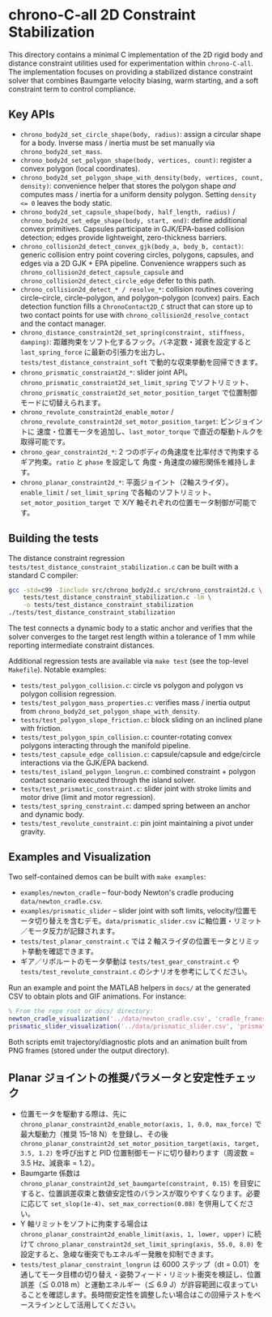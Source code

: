 # chrono-C-all 2D Constraint Stabilization

This directory contains a minimal C implementation of the 2D rigid body and distance
constraint utilities used for experimentation within `chrono-C-all`.  The
implementation focuses on providing a stabilized distance constraint solver that
combines Baumgarte velocity biasing, warm starting, and a soft constraint term to
control compliance.

## Key APIs

- `chrono_body2d_set_circle_shape(body, radius)`: assign a circular shape for a body.  Inverse
  mass / inertia must be set manually via `chrono_body2d_set_mass`.
- `chrono_body2d_set_polygon_shape(body, vertices, count)`: register a convex polygon (local coordinates).
- `chrono_body2d_set_polygon_shape_with_density(body, vertices, count, density)`: convenience helper that
  stores the polygon shape _and_ computes mass / inertia for a uniform density polygon.  Setting `density <= 0`
  leaves the body static.
- `chrono_body2d_set_capsule_shape(body, half_length, radius)` / `chrono_body2d_set_edge_shape(body, start, end)`:
  define additional convex primitives.  Capsules participate in GJK/EPA-based collision detection; edges provide
  lightweight, zero-thickness barriers.
- `chrono_collision2d_detect_convex_gjk(body_a, body_b, contact)`: generic collision entry point covering circles,
  polygons, capsules, and edges via a 2D GJK + EPA pipeline.  Convenience wrappers such as
  `chrono_collision2d_detect_capsule_capsule` and `chrono_collision2d_detect_circle_edge` defer to this path.
- `chrono_collision2d_detect_* / resolve_*`: collision routines covering circle–circle, circle–polygon, and
  polygon–polygon (convex) pairs.  Each detection function fills a `ChronoContact2D_C` struct that can store up
  to two contact points for use with `chrono_collision2d_resolve_contact` and the contact manager.
- `chrono_distance_constraint2d_set_spring(constraint, stiffness, damping)`: 距離拘束をソフト化するフック。バネ定数・減衰を設定すると `last_spring_force` に最新の引張力を出力し、`tests/test_distance_constraint_soft` で動的な収束挙動を回帰できます。
- `chrono_prismatic_constraint2d_*`: slider joint API。`chrono_prismatic_constraint2d_set_limit_spring` でソフトリミット、
  `chrono_prismatic_constraint2d_set_motor_position_target` で位置制御モードに切替えられます。
- `chrono_revolute_constraint2d_enable_motor` / `chrono_revolute_constraint2d_set_motor_position_target`: ピンジョイントに
  速度・位置モータを追加し、`last_motor_torque` で直近の駆動トルクを取得可能です。
- `chrono_gear_constraint2d_*`: 2 つのボディの角速度を比率付きで拘束するギア拘束。`ratio` と `phase` を設定して
  角度・角速度の線形関係を維持します。
- `chrono_planar_constraint2d_*`: 平面ジョイント（2軸スライダ）。`enable_limit` / `set_limit_spring` で各軸のソフトリミット、
  `set_motor_position_target` で X/Y 軸それぞれの位置モータ制御が可能です。

## Building the tests

The distance constraint regression `tests/test_distance_constraint_stabilization.c` can be built with a standard C compiler:

```bash
gcc -std=c99 -Iinclude src/chrono_body2d.c src/chrono_constraint2d.c \
    tests/test_distance_constraint_stabilization.c -lm \
    -o tests/test_distance_constraint_stabilization
./tests/test_distance_constraint_stabilization
```

The test connects a dynamic body to a static anchor and verifies that the solver
converges to the target rest length within a tolerance of 1 mm while reporting
intermediate constraint distances.

Additional regression tests are available via `make test` (see the top-level `Makefile`).  Notable examples:

- `tests/test_polygon_collision.c`: circle vs polygon and polygon vs polygon collision regression.
- `tests/test_polygon_mass_properties.c`: verifies mass / inertia output from `chrono_body2d_set_polygon_shape_with_density`.
- `tests/test_polygon_slope_friction.c`: block sliding on an inclined plane with friction.
- `tests/test_polygon_spin_collision.c`: counter-rotating convex polygons interacting through the manifold pipeline.
- `tests/test_capsule_edge_collision.c`: capsule/capsule and edge/circle interactions via the GJK/EPA backend.
- `tests/test_island_polygon_longrun.c`: combined constraint + polygon contact scenario executed through the island solver.
- `tests/test_prismatic_constraint.c`: slider joint with stroke limits and motor drive (limit and motor regression).
- `tests/test_spring_constraint.c`: damped spring between an anchor and dynamic body.
- `tests/test_revolute_constraint.c`: pin joint maintaining a pivot under gravity.

## Examples and Visualization

Two self-contained demos can be built with `make examples`:

- `examples/newton_cradle` – four-body Newton's cradle producing `data/newton_cradle.csv`.
- `examples/prismatic_slider` – slider joint with soft limits, velocity/位置モータ切り替えを含むデモ。`data/prismatic_slider.csv` に軸位置・リミット／モータ反力が記録されます。
- `tests/test_planar_constraint.c` では 2 軸スライダの位置モータとリミット挙動を確認できます。
- ギア／リボルートのモータ挙動は `tests/test_gear_constraint.c` や `tests/test_revolute_constraint.c` のシナリオを参考にしてください。

Run an example and point the MATLAB helpers in `docs/` at the generated CSV to obtain plots and GIF animations.  For instance:

```matlab
% From the repo root or docs/ directory:
newton_cradle_visualization('../data/newton_cradle.csv', 'cradle_frames');
prismatic_slider_visualization('../data/prismatic_slider.csv', 'prismatic_frames');
```

Both scripts emit trajectory/diagnostic plots and an animation built from PNG frames (stored under the output directory).

## Planar ジョイントの推奨パラメータと安定性チェック

- 位置モータを駆動する際は、先に `chrono_planar_constraint2d_enable_motor(axis, 1, 0.0, max_force)` で最大駆動力（推奨 15–18 N）を登録し、その後 `chrono_planar_constraint2d_set_motor_position_target(axis, target, 3.5, 1.2)` を呼び出すと PID 位置制御モードに切り替わります（周波数 = 3.5 Hz、減衰率 = 1.2）。
- Baumgarte 係数は `chrono_planar_constraint2d_set_baumgarte(constraint, 0.15)` を目安にすると、位置誤差収束と数値安定性のバランスが取りやすくなります。必要に応じて `set_slop(1e-4)`、`set_max_correction(0.08)` を併用してください。
- Y 軸リミットをソフトに拘束する場合は `chrono_planar_constraint2d_enable_limit(axis, 1, lower, upper)` に続けて `chrono_planar_constraint2d_set_limit_spring(axis, 55.0, 8.0)` を設定すると、急峻な衝突でもエネルギー発散を抑制できます。
- `tests/test_planar_constraint_longrun` は 6000 ステップ（dt = 0.01）を通してモータ目標の切り替え・姿勢フィード・リミット衝突を検証し、位置誤差（≦ 0.018 m）と運動エネルギー（≦ 6.9 J）が許容範囲に収まっていることを確認します。長時間安定性を調整したい場合はこの回帰テストをベースラインとして活用してください。

